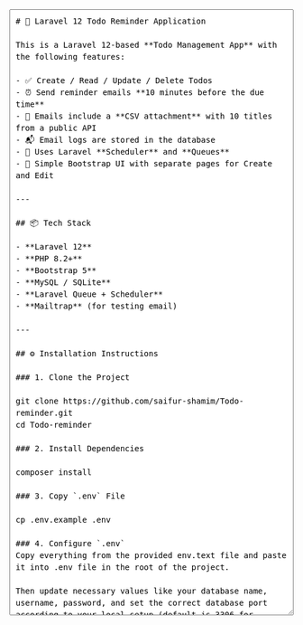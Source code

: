 <textarea readonly rows="50" style="width:100%;padding:10px;font-family:monospace;font-size:14px;white-space:pre-wrap;line-height:1.5;">
# 📝 Laravel 12 Todo Reminder Application

This is a Laravel 12-based **Todo Management App** with the following features:

- ✅ Create / Read / Update / Delete Todos
- ⏰ Send reminder emails **10 minutes before the due time**
- 📎 Emails include a **CSV attachment** with 10 titles from a public API
- 📬 Email logs are stored in the database
- 🧰 Uses Laravel **Scheduler** and **Queues**
- 🎨 Simple Bootstrap UI with separate pages for Create and Edit

---

## 📦 Tech Stack

- **Laravel 12**
- **PHP 8.2+**
- **Bootstrap 5**
- **MySQL / SQLite**
- **Laravel Queue + Scheduler**
- **Mailtrap** (for testing email)

---

## ⚙️ Installation Instructions

### 1. Clone the Project

git clone https://github.com/saifur-shamim/Todo-reminder.git
cd Todo-reminder

### 2. Install Dependencies

composer install

### 3. Copy `.env` File

cp .env.example .env

### 4. Configure `.env`
Copy everything from the provided env.text file and paste it into .env file in the root of the project.

Then update necessary values like your database name, username, password, and set the correct database port according to your local setup (default is 3306 for MySQL).

### 5. Generate App Key

php artisan key:generate

### 6. Run Migrations

php artisan migrate

### 7. Start the Laravel Server

php artisan serve

Now visit: http://localhost:8000



## ⏲️ Scheduler & Queue Setup

### 1. Enable Queue with Database Driver

php artisan queue:table
php artisan migrate

Then run the queue worker:

php artisan queue:work

### 2. Enable Scheduler

Set the Laravel scheduler in your system's cron job:

* * * * * php /path-to-your-project/artisan schedule:run >> /dev/null 2>&1

Or, for local testing, run manually:

php artisan schedule:work


## 🌐 Routes Overview

### 📄 Web Routes

| Route               | Description              |
|---------------------|--------------------------|
| `/`                 | View all todos           |
| `/todos/create`     | Create new todo          |
| `/todos/{id}/edit`  | Edit existing todo       |

### 🔌 API Routes

| Method | Endpoint          | Description       |
|--------|-------------------|-------------------|
| GET    | `/api/todos`      | List all todos    |
| POST   | `/api/todos`      | Create a todo     |
| GET    | `/api/todos/{id}` | View single todo  |
| PUT    | `/api/todos/{id}` | Update a todo     |
| DELETE | `/api/todos/{id}` | Delete a todo     |
| GET    | `/api/email-logs` | View email logs   |

---

## 📧 Email Reminder Details

- When a todo is created with a `due_datetime` in the future,
- A scheduled command runs every minute and:
  - Checks if any todo is **10 minutes away from due**
  - Sends an email reminder
  - Attaches a **CSV file** containing 10 titles fetched from:
    - https://jsonplaceholder.typicode.com/posts
  - Marks the `email_sent` column as `true`
  - Saves a log in `email_logs` table

---

## 📁 Project Structure Highlights

app/
├── Console/Commands/SendTodoReminders.php
├── Jobs/SendTodoEmailJob.php
├── Mail/TodoReminderMail.php
├── Services/EmailLogger.php
├── Models/Todo.php
├── Models/EmailLog.php
resources/views/
├── todos.blade.php
├── create-todo.blade.php
├── edit-todo.blade.php
routes/
├── web.php
├── api.php

</textarea>
